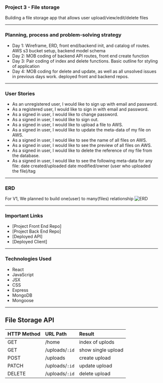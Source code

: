 ### Project 3 - File storage

Building a file storage app that allows user upload/view/edit/delete files

- - - -

### Planning, process and problem-solving strategy

- Day 1: Wireframe, ERD, front end/backend init, and catalog of routes. AWS s3 bucket setup, backend model schema
- Day 2: MOB coding of backend API routes, front end create function
- Day 3: Pair coding of index and delete functions. Basic outline for styling of application
- Day 4: MOB coding for delete and update, as well as all unsolved issues in previous days work. deployed front and backend repos.

- - - -

### User Stories
- As an unregistered user, I would like to sign up with email and password.
- As a registered user, I would like to sign in with email and password.
- As a signed in user, I would like to change password.
- As a signed in user, I would like to sign out.
- As a signed in user, I would like to upload a file to AWS.
- As a signed in user, I would like to update the meta-data of my file on AWS.
- As a signed in user, I would like to see the name of all files on AWS.
- As a signed in user, I would like to see the preview of all files on AWS.
- As a signed in user, I would like to delete the reference of my file from the database.
- As a signed in user, I would like to see the following meta-data for any file: date created/uploaded date modified/owner (user who uploaded the file)/tag

- - - -

### ERD

For V1, We planned to build one(user) to many(files) relationship
![ERD](https://i.imgur.com/5dDhjAk.png)

- - - -

### Important Links

- [Project Front End Repo]
- [Project Back End Repo]
- [Deployed API]
- [Deployed Client]

- - - -

### Technologies Used

- React
- JavaScript
- JSX
- CSS
- Express
- MongoDB
- Mongoose

- - - -

## File Storage API
| HTTP Method   | URL Path     | Result            |
|:--------------|:-------------|:------------------|
| GET           | /home       | index of uplods    |
| GET           | /uploads/`:id` | show single upload  |
| POST          | /uploads       | create upload       |
| PATCH         | /uploads/`:id` | update upload       |
| DELETE        | /uploads/`:id` | delete upload      |
